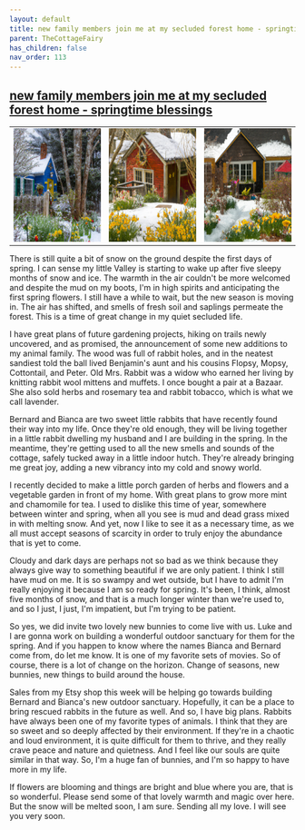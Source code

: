 ```yaml
---
layout: default
title: new family members join me at my secluded forest home - springtime blessings
parent: TheCottageFairy
has_children: false
nav_order: 113
---
```


## [new family members join me at my secluded forest home - springtime blessings](https://www.youtube.com/watch?v=TpcoCn09e2k)

<div>
<table align="center">
	<tr>
		<td align="center">
			<img src="../../assets/cottage_fairy_ai_generated_photos/new_family_members_join_me_at_my_secluded_forest_home_-_springtime_blessings-[TpcoCn09e2k]/generated_00.png" height="200" width="200"/>
		</td>
		<td align="center">
			<img src="../../assets/cottage_fairy_ai_generated_photos/new_family_members_join_me_at_my_secluded_forest_home_-_springtime_blessings-[TpcoCn09e2k]/generated_01.png" height="200" width="200"/>
		</td>
		<td align="center">
			<img src="../../assets/cottage_fairy_ai_generated_photos/new_family_members_join_me_at_my_secluded_forest_home_-_springtime_blessings-[TpcoCn09e2k]/generated_02.png" height="200" width="200"/>
		</td>
	</tr>
</table>
</div>

There is still quite a bit of snow on the ground despite the first days of spring. I can sense my little Valley is starting to wake up after five sleepy months of snow and ice. The warmth in the air couldn't be more welcomed and despite the mud on my boots, I'm in high spirits and anticipating the first spring flowers. I still have a while to wait, but the new season is moving in. The air has shifted, and smells of fresh soil and saplings permeate the forest. This is a time of great change in my quiet secluded life.

I have great plans of future gardening projects, hiking on trails newly uncovered, and as promised, the announcement of some new additions to my animal family. The wood was full of rabbit holes, and in the neatest sandiest told the ball lived Benjamin's aunt and his cousins Flopsy, Mopsy, Cottontail, and Peter. Old Mrs. Rabbit was a widow who earned her living by knitting rabbit wool mittens and muffets. I once bought a pair at a Bazaar. She also sold herbs and rosemary tea and rabbit tobacco, which is what we call lavender.

Bernard and Bianca are two sweet little rabbits that have recently found their way into my life. Once they're old enough, they will be living together in a little rabbit dwelling my husband and I are building in the spring. In the meantime, they're getting used to all the new smells and sounds of the cottage, safely tucked away in a little indoor hutch. They're already bringing me great joy, adding a new vibrancy into my cold and snowy world.

I recently decided to make a little porch garden of herbs and flowers and a vegetable garden in front of my home. With great plans to grow more mint and chamomile for tea. I used to dislike this time of year, somewhere between winter and spring, when all you see is mud and dead grass mixed in with melting snow. And yet, now I like to see it as a necessary time, as we all must accept seasons of scarcity in order to truly enjoy the abundance that is yet to come.

Cloudy and dark days are perhaps not so bad as we think because they always give way to something beautiful if we are only patient. I think I still have mud on me. It is so swampy and wet outside, but I have to admit I'm really enjoying it because I am so ready for spring. It's been, I think, almost five months of snow, and that is a much longer winter than we're used to, and so I just, I just, I'm impatient, but I'm trying to be patient.

So yes, we did invite two lovely new bunnies to come live with us. Luke and I are gonna work on building a wonderful outdoor sanctuary for them for the spring. And if you happen to know where the names Bianca and Bernard come from, do let me know. It is one of my favorite sets of movies. So of course, there is a lot of change on the horizon. Change of seasons, new bunnies, new things to build around the house.

Sales from my Etsy shop this week will be helping go towards building Bernard and Bianca's new outdoor sanctuary. Hopefully, it can be a place to bring rescued rabbits in the future as well. And so, I have big plans. Rabbits have always been one of my favorite types of animals. I think that they are so sweet and so deeply affected by their environment. If they're in a chaotic and loud environment, it is quite difficult for them to thrive, and they really crave peace and nature and quietness. And I feel like our souls are quite similar in that way. So, I'm a huge fan of bunnies, and I'm so happy to have more in my life.

If flowers are blooming and things are bright and blue where you are, that is so wonderful. Please send some of that lovely warmth and magic over here. But the snow will be melted soon, I am sure. Sending all my love. I will see you very soon.